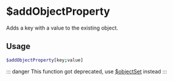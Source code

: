 # $addObjectProperty

Adds a key with a value to the existing object.

## Usage

```bash
$addObjectProperty[key;value]
```

::: danger
This function got deprecated, use [$objectSet](./ObjectSet.md) instead 
:::